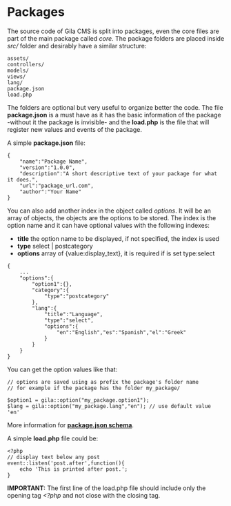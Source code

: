 
# Packages

The source code of Gila CMS is split into packages, even the core files are part of the main package called *core*. The package folders are placed inside *src/* folder and desirably have a similar structure:
```
assets/
controllers/
models/
views/
lang/
package.json
load.php
```

The folders are optional but very useful to organize better the code. The file **package.json** is a must have as it has the basic information of the package -without it the package is invisible- and the **load.php** is the file that will register new values and events of the package.

A simple **package.json** file:
```
{
	"name":"Package Name",
	"version":"1.0.0",
	"description":"A short descriptive text of your package for what it does.",
	"url":"package_url.com",
    "author":"Your Name"
}
```


You can also add another index in the object called *options*. It will be an array of objects, the objects are the options to be stored. The index is the option name and it can have optional values with the following indexes:
- **title**  the option name to be displayed, if not specified, the index is used
- **type**  select | postcategory
- **options** array of {value:display_text}, it is required if is set type:select

```
{
    ...
	"options":{
        "option1":{},
		"category":{
			"type":"postcategory"
		},
		"lang":{
            "title":"Language",
            "type":"select",
			"options":{
				"en":"English","es":"Spanish","el":"Greek"
			}
		}
	}
}

```

You can get the option values like that:
```
// options are saved using as prefix the package's folder name
// for example if the package has the folder my_package/

$option1 = gila::option("my_package.option1");
$lang = gila::option("my_package.lang","en"); // use default value 'en'
```
More information for [**package.json schema**](schemas.html##package-json).


A simple **load.php** file could be:
```
<?php
// display text below any post
event::listen('post.after',function(){
	echo 'This is printed after post.';
}

```
**IMPORTANT:** The first line of the load.php file should include only the opening tag *<?php* and not close with the closing tag.


